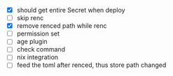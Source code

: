 - [x] should get entire Secret when deploy
- [ ] skip renc
- [x] remove renced path while renc 
- [ ] permission set
- [ ] age plugin
- [ ] check command
- [ ] nix integration
- [ ] feed the toml after renced, thus store path changed
